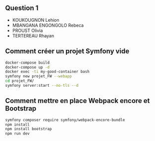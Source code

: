 ## Question 1
    
- KOUKOUGNON Lehion
- MBANGANA ENGONGOLO Rebeca
- PROUST Olivia
- TERTEREAU Rhayan

## Comment créer un projet Symfony vide  
```bash
docker-compose build
docker-compose up -d
docker exec -ti my-good-container bash
symfony new projet_FW --webapp
cd projet_FW/
symfony server:start --no-tls --d
```

## Comment mettre en place Webpack encore et Bootstrap

```bash
symfony composer require symfony/webpack-encore-bundle
npm install
npm install bootstrap
npm run dev
```